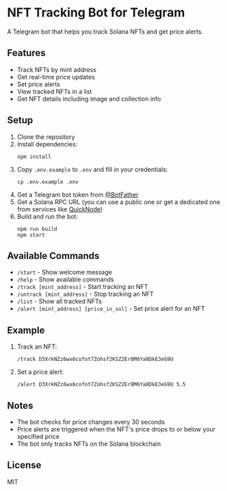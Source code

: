 # NFT Tracking Bot for Telegram

A Telegram bot that helps you track Solana NFTs and get price alerts.

## Features

- Track NFTs by mint address
- Get real-time price updates
- Set price alerts
- View tracked NFTs in a list
- Get NFT details including image and collection info

## Setup

1. Clone the repository
2. Install dependencies:
   ```
   npm install
   ```
3. Copy `.env.example` to `.env` and fill in your credentials:
   ```
   cp .env.example .env
   ```
4. Get a Telegram bot token from [@BotFather](https://t.me/botfather)
5. Get a Solana RPC URL (you can use a public one or get a dedicated one from services like [QuickNode](https://www.quicknode.com/))
6. Build and run the bot:
   ```
   npm run build
   npm start
   ```

## Available Commands

- `/start` - Show welcome message
- `/help` - Show available commands
- `/track [mint_address]` - Start tracking an NFT
- `/untrack [mint_address]` - Stop tracking an NFT
- `/list` - Show all tracked NFTs
- `/alert [mint_address] [price_in_sol]` - Set price alert for an NFT

## Example

1. Track an NFT:
   ```
   /track D3XrkNZz6wx6cofot7Zohsf2KSZ2Er8M6Ya8DkE3eG9U
   ```

2. Set a price alert:
   ```
   /alert D3XrkNZz6wx6cofot7Zohsf2KSZ2Er8M6Ya8DkE3eG9U 5.5
   ```

## Notes

- The bot checks for price changes every 30 seconds
- Price alerts are triggered when the NFT's price drops to or below your specified price
- The bot only tracks NFTs on the Solana blockchain

## License

MIT
